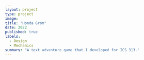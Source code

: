 ```yaml
---
layout: project
type: project
image: 
title: "Honda Grom"
date: 2022
published: true
labels:
  - Design
  - Mechanics
summary: "A text adventure game that I developed for ICS 313."
---
```


